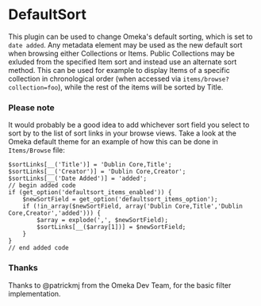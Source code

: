 DefaultSort
===========

This plugin can be used to change Omeka's default sorting, which is set to `date added`. Any metadata element may be used as the new default sort when browsing either Collections or Items. Public Collections may be exluded from the specified Item sort and instead use an alternate sort method. This can be used for example to display Items of a specific collection in chronological order (when accessed via `items/browse?collection=foo`), while the rest of the items will be sorted by Title.

### Please note

It would probably be a good idea to add whichever sort field you select to sort by to the list of sort links in your browse views. Take a look at the Omeka default theme for an example of how this can be done in `Items/Browse` file:

	$sortLinks[__('Title')] = 'Dublin Core,Title';
	$sortLinks[__('Creator')] = 'Dublin Core,Creator';
	$sortLinks[__('Date Added')] = 'added';
	// begin added code
	if (get_option('defaultsort_items_enabled')) {
		$newSortField = get_option('defaultsort_items_option');
		if (!in_array($newSortField, array('Dublin Core,Title','Dublin Core,Creator','added'))) {
			$array = explode(',', $newSortField);
			$sortLinks[__($array[1])] = $newSortField;
		}
	}
	// end added code

### Thanks

Thanks to @patrickmj from the Omeka Dev Team, for the basic filter implementation.
